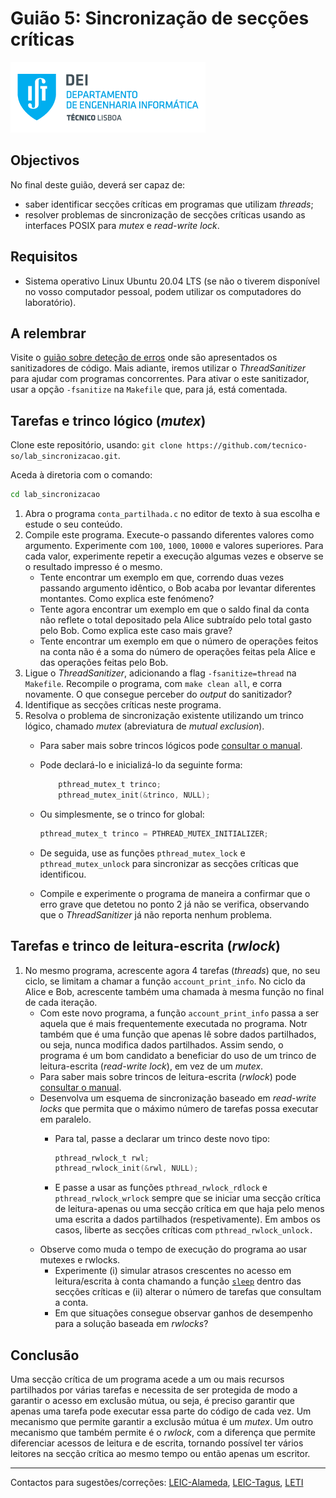 # Guião 5: Sincronização de secções críticas

![IST](img/IST_DEI.png)

## Objectivos

No final deste guião, deverá ser capaz de:

- saber identificar secções críticas em programas que utilizam _threads_;
- resolver problemas de sincronização de secções críticas usando as interfaces POSIX para _mutex_ e _read-write lock_.

## Requisitos

- Sistema operativo Linux Ubuntu 20.04 LTS (se não o tiverem disponível no vosso computador pessoal, podem utilizar os computadores do laboratório).

## A relembrar

Visite o [guião sobre deteção de erros](https://github.com/tecnico-so/lab_detecao-erros) onde são apresentados os sanitizadores de código.
Mais adiante, iremos utilizar o _ThreadSanitizer_ para ajudar com programas concorrentes.
Para ativar o este sanitizador, usar a opção `-fsanitize` na `Makefile` que, para já, está comentada.

## Tarefas e trinco lógico (_mutex_)

Clone este repositório, usando: `git clone https://github.com/tecnico-so/lab_sincronizacao.git`.

Aceda à diretoria com o comando:

```sh
cd lab_sincronizacao
```

1. Abra o programa `conta_partilhada.c` no editor de texto à sua escolha e estude o seu conteúdo.
2. Compile este programa. Execute-o passando diferentes valores como argumento.
Experimente com `100`, `1000`, `10000` e valores superiores.
Para cada valor, experimente repetir a execução algumas vezes e observe se o resultado impresso é o mesmo.
    - Tente encontrar um exemplo em que, correndo duas vezes passando argumento idêntico, o Bob acaba por levantar diferentes montantes.
    Como explica este fenómeno?
    - Tente agora encontrar um exemplo em que o saldo final da conta não reflete o total depositado pela Alice subtraído pelo total gasto pelo Bob.
    Como explica este caso mais grave?
    - Tente encontrar um exemplo em que o número de operações feitos na conta não é a soma do número de operações feitas pela Alice e das operações feitas pelo Bob.
3. Ligue o _ThreadSanitizer_, adicionando a flag `-fsanitize=thread` na `Makefile`.
Recompile o programa, com `make clean all`, e corra novamente.
O que consegue perceber do _output_ do sanitizador?
4. Identifique as secções críticas neste programa.
5. Resolva o problema de sincronização existente utilizando um trinco lógico, chamado _mutex_ (abreviatura de _mutual exclusion_).
    - Para saber mais sobre trincos lógicos pode [consultar o manual](https://man7.org/linux/man-pages/man3/pthread_mutex_lock.3p.html).
    - Pode declará-lo e inicializá-lo da seguinte forma:

        ```c
            pthread_mutex_t trinco;
            pthread_mutex_init(&trinco, NULL);
        ```

    - Ou simplesmente, se o trinco for global:

        ```c
        pthread_mutex_t trinco = PTHREAD_MUTEX_INITIALIZER;
        ```

    - De seguida, use as funções `pthread_mutex_lock` e `pthread_mutex_unlock` para sincronizar as secções críticas que identificou.
    - Compile e experimente o programa de maneira a confirmar que o erro grave que detetou no ponto 2 <!-- 2.b --> já não se verifica, observando que o _ThreadSanitizer_ já não reporta nenhum problema.

## Tarefas e trinco de leitura-escrita (_rwlock_)

1. No mesmo programa, acrescente agora 4 tarefas (_threads_) que, no seu ciclo, se limitam a chamar a função `account_print_info`.
No ciclo da Alice e Bob, acrescente também uma chamada à mesma função no final de cada iteração.
    - Com este novo programa, a função `account_print_info` passa a ser aquela que é mais frequentemente executada no programa.
    Notr também que é uma função que apenas lê sobre dados partilhados, ou seja, nunca modifica dados partilhados.
    Assim sendo, o programa é um bom candidato a beneficiar do uso de um trinco de leitura-escrita (_read-write lock_), em vez de um _mutex_.
    - Para saber mais sobre trincos de leitura-escrita (_rwlock_) pode [consultar o manual](https://man7.org/linux/man-pages/man3/pthread_rwlock_init.3p.html).
    - Desenvolva um esquema de sincronização baseado em _read-write locks_ que permita que o máximo número de tarefas possa executar em paralelo.
        - Para tal, passe a declarar um trinco deste novo tipo:

            ```c
            pthread_rwlock_t rwl;
            pthread_rwlock_init(&rwl, NULL);
            ```

        - E passe a usar as funções `pthread_rwlock_rdlock` e `pthread_rwlock_wrlock` sempre que se iniciar uma secção crítica de leitura-apenas ou uma secção crítica em que haja pelo menos uma escrita a dados partilhados (respetivamente).
        Em ambos os casos, liberte as secções críticas com `pthread_rwlock_unlock.`
    - Observe como muda o tempo de execução do programa ao usar mutexes e rwlocks.
        - Experimente (i) simular atrasos crescentes no acesso em leitura/escrita à conta chamando a função [`sleep`](https://man7.org/linux/man-pages/man3/sleep.3.html) dentro das secções críticas e (ii) alterar o número de tarefas que consultam a conta.
        - Em que situações consegue observar ganhos de desempenho para a solução baseada em _rwlocks_?

## Conclusão

Uma secção crítica de um programa acede a um ou mais recursos partilhados por várias tarefas e necessita de ser protegida de modo a garantir o acesso em exclusão mútua, ou seja, é preciso garantir que apenas uma tarefa pode executar essa parte do código de cada vez.
Um mecanismo que permite garantir a exclusão mútua é um _mutex_.
Um outro mecanismo que também permite é o _rwlock_, com a diferença que permite diferenciar acessos de leitura e de escrita, tornando possível ter vários leitores na secção crítica ao mesmo tempo ou então apenas um escritor.

----

Contactos para sugestões/correções: [LEIC-Alameda](mailto:leic-so-alameda@disciplinas.tecnico.ulisboa.pt), [LEIC-Tagus](mailto:leic-so-tagus@disciplinas.tecnico.ulisboa.pt), [LETI](mailto:leti-so-tagus@disciplinas.tecnico.ulisboa.pt)
